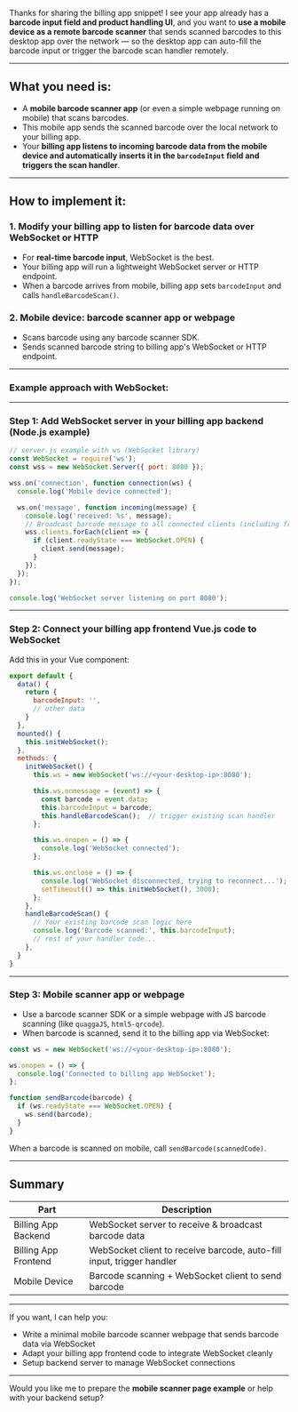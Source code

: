 Thanks for sharing the billing app snippet! I see your app already has a **barcode input field and product handling UI**, and you want to **use a mobile device as a remote barcode scanner** that sends scanned barcodes to this desktop app over the network — so the desktop app can auto-fill the barcode input or trigger the barcode scan handler remotely.

---

## What you need is:

* A **mobile barcode scanner app** (or even a simple webpage running on mobile) that scans barcodes.
* This mobile app sends the scanned barcode over the local network to your billing app.
* Your **billing app listens to incoming barcode data from the mobile device and automatically inserts it in the `barcodeInput` field and triggers the scan handler**.

---

## How to implement it:

### 1. **Modify your billing app to listen for barcode data over WebSocket or HTTP**

* For **real-time barcode input**, WebSocket is the best.
* Your billing app will run a lightweight WebSocket server or HTTP endpoint.
* When a barcode arrives from mobile, billing app sets `barcodeInput` and calls `handleBarcodeScan()`.

### 2. **Mobile device: barcode scanner app or webpage**

* Scans barcode using any barcode scanner SDK.
* Sends scanned barcode string to billing app's WebSocket or HTTP endpoint.

---

### Example approach with WebSocket:

---

### Step 1: Add WebSocket server in your billing app backend (Node.js example)

```js
// server.js example with ws (WebSocket library)
const WebSocket = require('ws');
const wss = new WebSocket.Server({ port: 8080 });

wss.on('connection', function connection(ws) {
  console.log('Mobile device connected');

  ws.on('message', function incoming(message) {
    console.log('received: %s', message);
    // Broadcast barcode message to all connected clients (including frontend)
    wss.clients.forEach(client => {
      if (client.readyState === WebSocket.OPEN) {
        client.send(message);
      }
    });
  });
});

console.log('WebSocket server listening on port 8080');
```

---

### Step 2: Connect your billing app frontend Vue.js code to WebSocket

Add this in your Vue component:

```js
export default {
  data() {
    return {
      barcodeInput: '',
      // other data
    }
  },
  mounted() {
    this.initWebSocket();
  },
  methods: {
    initWebSocket() {
      this.ws = new WebSocket('ws://<your-desktop-ip>:8080');

      this.ws.onmessage = (event) => {
        const barcode = event.data;
        this.barcodeInput = barcode;
        this.handleBarcodeScan();  // trigger existing scan handler
      };

      this.ws.onopen = () => {
        console.log('WebSocket connected');
      };

      this.ws.onclose = () => {
        console.log('WebSocket disconnected, trying to reconnect...');
        setTimeout(() => this.initWebSocket(), 3000);
      };
    },
    handleBarcodeScan() {
      // Your existing barcode scan logic here
      console.log('Barcode scanned:', this.barcodeInput);
      // rest of your handler code...
    },
  }
}
```

---

### Step 3: Mobile scanner app or webpage

* Use a barcode scanner SDK or a simple webpage with JS barcode scanning (like `quaggaJS`, `html5-qrcode`).
* When barcode is scanned, send it to the billing app via WebSocket:

```js
const ws = new WebSocket('ws://<your-desktop-ip>:8080');

ws.onopen = () => {
  console.log('Connected to billing app WebSocket');
};

function sendBarcode(barcode) {
  if (ws.readyState === WebSocket.OPEN) {
    ws.send(barcode);
  }
}
```

When a barcode is scanned on mobile, call `sendBarcode(scannedCode)`.

---

## Summary

| Part                 | Description                                                           |
| -------------------- | --------------------------------------------------------------------- |
| Billing App Backend  | WebSocket server to receive & broadcast barcode data                  |
| Billing App Frontend | WebSocket client to receive barcode, auto-fill input, trigger handler |
| Mobile Device        | Barcode scanning + WebSocket client to send barcode                   |

---

If you want, I can help you:

* Write a minimal mobile barcode scanner webpage that sends barcode data via WebSocket
* Adapt your billing app frontend code to integrate WebSocket cleanly
* Setup backend server to manage WebSocket connections

---

Would you like me to prepare the **mobile scanner page example** or help with your backend setup?

